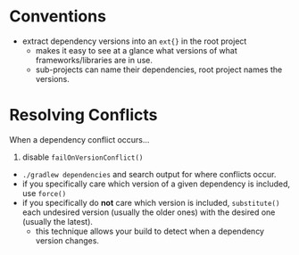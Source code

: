 
# Conventions

* extract dependency versions into an `ext{}` in the root project
  * makes it easy to see at a glance what versions of what frameworks/libraries are in use.
  - sub-projects can name their dependencies, root project names the versions.

# Resolving Conflicts

When a dependency conflict occurs...

1. disable `failOnVersionConflict()`
-  `./gradlew dependencies` and search output for where conflicts occur.
-  if you specifically care which version of a given dependency is included, use `force()`
-  if you specifically do **not** care which version is included, `substitute()` each undesired
   version (usually the older ones) with the desired one (usually the latest).
   - this technique allows your build to detect when a dependency version changes.
